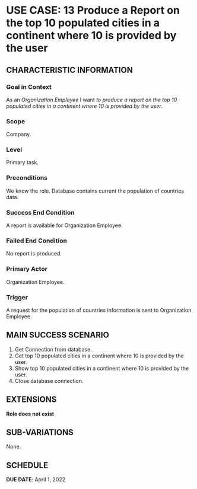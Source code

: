 # USE CASE: 13 Produce a Report on the top 10 populated cities in a continent where 10 is provided by the user
## CHARACTERISTIC INFORMATION

### Goal in Context

As an *Organization Employee* I want *to produce a report on the top 10 populated cities in a continent where 10 is provided by the user*.

### Scope

Company.

### Level

Primary task.

### Preconditions

We know the role.  Database contains current the population of countries data.

### Success End Condition

A report is available for Organization Employee.

### Failed End Condition

No report is produced.

### Primary Actor

Organization Employee.

### Trigger

A request for the population of countries information is sent to Organization Employee.

## MAIN SUCCESS SCENARIO

1. Get Connection from database.
2. Get top 10 populated cities in a continent where 10 is provided by the user.
3. Show top 10 populated cities in a continent where 10 is provided by the user.
4. Close database connection.

## EXTENSIONS

**Role does not exist**

## SUB-VARIATIONS

None.

## SCHEDULE

**DUE DATE**: April 1, 2022
